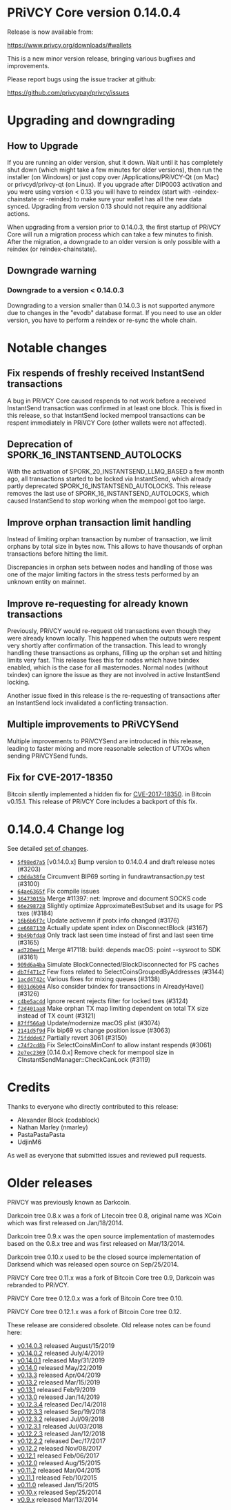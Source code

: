 PRiVCY Core version 0.14.0.4
==========================

Release is now available from:

  <https://www.privcy.org/downloads/#wallets>

This is a new minor version release, bringing various bugfixes and improvements.

Please report bugs using the issue tracker at github:

  <https://github.com/privcypay/privcy/issues>


Upgrading and downgrading
=========================

How to Upgrade
--------------

If you are running an older version, shut it down. Wait until it has completely
shut down (which might take a few minutes for older versions), then run the
installer (on Windows) or just copy over /Applications/PRiVCY-Qt (on Mac) or
privcyd/privcy-qt (on Linux). If you upgrade after DIP0003 activation and you were
using version < 0.13 you will have to reindex (start with -reindex-chainstate
or -reindex) to make sure your wallet has all the new data synced. Upgrading from
version 0.13 should not require any additional actions.

When upgrading from a version prior to 0.14.0.3, the
first startup of PRiVCY Core will run a migration process which can take a few minutes
to finish. After the migration, a downgrade to an older version is only possible with
a reindex (or reindex-chainstate).

Downgrade warning
-----------------

### Downgrade to a version < 0.14.0.3

Downgrading to a version smaller than 0.14.0.3 is not supported anymore due to changes
in the "evodb" database format. If you need to use an older version, you have to perform
a reindex or re-sync the whole chain.

Notable changes
===============

Fix respends of freshly received InstantSend transactions
---------------------------------------------------------

A bug in PRiVCY Core caused respends to not work before a received InstantSend transaction was confirmed in at least
one block. This is fixed in this release, so that InstantSend locked mempool transactions can be
respent immediately in PRiVCY Core (other wallets were not affected).

Deprecation of SPORK_16_INSTANTSEND_AUTOLOCKS
---------------------------------------------

With the activation of SPORK_20_INSTANTSEND_LLMQ_BASED a few month ago, all transactions started to be locked via
InstantSend, which already partly deprecated SPORK_16_INSTANTSEND_AUTOLOCKS. This release removes the last use
of SPORK_16_INSTANTSEND_AUTOLOCKS, which caused InstantSend to stop working when the mempool got too large.

Improve orphan transaction limit handling
-----------------------------------------

Instead of limiting orphan transaction by number of transaction, we limit orphans by total size in bytes
now. This allows to have thousands of orphan transactions before hitting the limit.

Discrepancies in orphan sets between nodes and handling of those was one of the major limiting factors in
the stress tests performed by an unknown entity on mainnet.

Improve re-requesting for already known transactions
----------------------------------------------------

Previously, PRiVCY would re-request old transactions even though they were already known locally. This
happened when the outputs were respent very shortly after confirmation of the transaction. This lead to
wrongly handling these transactions as orphans, filling up the orphan set and hitting limits very fast.
This release fixes this for nodes which have txindex enabled, which is the case for all masternodes. Normal
nodes (without txindex) can ignore the issue as they are not involved in active InstantSend locking.

Another issue fixed in this release is the re-requesting of transactions after an InstantSend lock invalidated
a conflicting transaction.

Multiple improvements to PRiVCYSend
------------------------------------

Multiple improvements to PRiVCYSend are introduced in this release, leading to faster mixing and more
reasonable selection of UTXOs when sending PRiVCYSend funds.

Fix for CVE-2017-18350
----------------------

Bitcoin silently implemented a hidden fix for [CVE-2017-18350](https://lists.linuxfoundation.org/pipermail/bitcoin-dev/2019-November/017453.html).
in Bitcoin v0.15.1. This release of PRiVCY Core includes a backport of this fix.


0.14.0.4 Change log
===================

See detailed [set of changes](https://github.com/privcypay/privcy/compare/v0.14.0.3...privcypay:v0.14.0.4).

- [`5f98ed7a5`](https://github.com/privcypay/privcy/commit/5f98ed7a5) [v0.14.0.x] Bump version to 0.14.0.4 and draft release notes (#3203)
- [`c0dda38fe`](https://github.com/privcypay/privcy/commit/c0dda38fe) Circumvent BIP69 sorting in fundrawtransaction.py test (#3100)
- [`64ae6365f`](https://github.com/privcypay/privcy/commit/64ae6365f) Fix compile issues
- [`36473015b`](https://github.com/privcypay/privcy/commit/36473015b) Merge #11397: net: Improve and document SOCKS code
- [`66e298728`](https://github.com/privcypay/privcy/commit/66e298728) Slightly optimize ApproximateBestSubset and its usage for PS txes (#3184)
- [`16b6b6f7c`](https://github.com/privcypay/privcy/commit/16b6b6f7c) Update activemn if protx info changed (#3176)
- [`ce6687130`](https://github.com/privcypay/privcy/commit/ce6687130) Actually update spent index on DisconnectBlock (#3167)
- [`9b49bfda8`](https://github.com/privcypay/privcy/commit/9b49bfda8) Only track last seen time instead of first and last seen time (#3165)
- [`ad720eef1`](https://github.com/privcypay/privcy/commit/ad720eef1) Merge #17118: build: depends macOS: point --sysroot to SDK (#3161)
- [`909d6a4ba`](https://github.com/privcypay/privcy/commit/909d6a4ba) Simulate BlockConnected/BlockDisconnected for PS caches
- [`db7f471c7`](https://github.com/privcypay/privcy/commit/db7f471c7) Few fixes related to SelectCoinsGroupedByAddresses (#3144)
- [`1acd4742c`](https://github.com/privcypay/privcy/commit/1acd4742c) Various fixes for mixing queues (#3138)
- [`0031d6b04`](https://github.com/privcypay/privcy/commit/0031d6b04) Also consider txindex for transactions in AlreadyHave() (#3126)
- [`c4be5ac4d`](https://github.com/privcypay/privcy/commit/c4be5ac4d) Ignore recent rejects filter for locked txes (#3124)
- [`f2d401aa8`](https://github.com/privcypay/privcy/commit/f2d401aa8) Make orphan TX map limiting dependent on total TX size instead of TX count (#3121)
- [`87ff566a0`](https://github.com/privcypay/privcy/commit/87ff566a0) Update/modernize macOS plist (#3074)
- [`2141d5f9d`](https://github.com/privcypay/privcy/commit/2141d5f9d) Fix bip69 vs change position issue (#3063)
- [`75fddde67`](https://github.com/privcypay/privcy/commit/75fddde67) Partially revert 3061 (#3150)
- [`c74f2cd8b`](https://github.com/privcypay/privcy/commit/c74f2cd8b) Fix SelectCoinsMinConf to allow instant respends (#3061)
- [`2e7ec2369`](https://github.com/privcypay/privcy/commit/2e7ec2369) [0.14.0.x] Remove check for mempool size in CInstantSendManager::CheckCanLock (#3119)

Credits
=======

Thanks to everyone who directly contributed to this release:

- Alexander Block (codablock)
- Nathan Marley (nmarley)
- PastaPastaPasta
- UdjinM6

As well as everyone that submitted issues and reviewed pull requests.

Older releases
==============

PRiVCY was previously known as Darkcoin.

Darkcoin tree 0.8.x was a fork of Litecoin tree 0.8, original name was XCoin
which was first released on Jan/18/2014.

Darkcoin tree 0.9.x was the open source implementation of masternodes based on
the 0.8.x tree and was first released on Mar/13/2014.

Darkcoin tree 0.10.x used to be the closed source implementation of Darksend
which was released open source on Sep/25/2014.

PRiVCY Core tree 0.11.x was a fork of Bitcoin Core tree 0.9,
Darkcoin was rebranded to PRiVCY.

PRiVCY Core tree 0.12.0.x was a fork of Bitcoin Core tree 0.10.

PRiVCY Core tree 0.12.1.x was a fork of Bitcoin Core tree 0.12.

These release are considered obsolete. Old release notes can be found here:

- [v0.14.0.3](https://github.com/privcypay/privcy/blob/master/doc/release-notes/privcy/release-notes-0.14.0.3.md) released August/15/2019
- [v0.14.0.2](https://github.com/privcypay/privcy/blob/master/doc/release-notes/privcy/release-notes-0.14.0.2.md) released July/4/2019
- [v0.14.0.1](https://github.com/privcypay/privcy/blob/master/doc/release-notes/privcy/release-notes-0.14.0.1.md) released May/31/2019
- [v0.14.0](https://github.com/privcypay/privcy/blob/master/doc/release-notes/privcy/release-notes-0.14.0.md) released May/22/2019
- [v0.13.3](https://github.com/privcypay/privcy/blob/master/doc/release-notes/privcy/release-notes-0.13.3.md) released Apr/04/2019
- [v0.13.2](https://github.com/privcypay/privcy/blob/master/doc/release-notes/privcy/release-notes-0.13.2.md) released Mar/15/2019
- [v0.13.1](https://github.com/privcypay/privcy/blob/master/doc/release-notes/privcy/release-notes-0.13.1.md) released Feb/9/2019
- [v0.13.0](https://github.com/privcypay/privcy/blob/master/doc/release-notes/privcy/release-notes-0.13.0.md) released Jan/14/2019
- [v0.12.3.4](https://github.com/privcypay/privcy/blob/master/doc/release-notes/privcy/release-notes-0.12.3.4.md) released Dec/14/2018
- [v0.12.3.3](https://github.com/privcypay/privcy/blob/master/doc/release-notes/privcy/release-notes-0.12.3.3.md) released Sep/19/2018
- [v0.12.3.2](https://github.com/privcypay/privcy/blob/master/doc/release-notes/privcy/release-notes-0.12.3.2.md) released Jul/09/2018
- [v0.12.3.1](https://github.com/privcypay/privcy/blob/master/doc/release-notes/privcy/release-notes-0.12.3.1.md) released Jul/03/2018
- [v0.12.2.3](https://github.com/privcypay/privcy/blob/master/doc/release-notes/privcy/release-notes-0.12.2.3.md) released Jan/12/2018
- [v0.12.2.2](https://github.com/privcypay/privcy/blob/master/doc/release-notes/privcy/release-notes-0.12.2.2.md) released Dec/17/2017
- [v0.12.2](https://github.com/privcypay/privcy/blob/master/doc/release-notes/privcy/release-notes-0.12.2.md) released Nov/08/2017
- [v0.12.1](https://github.com/privcypay/privcy/blob/master/doc/release-notes/privcy/release-notes-0.12.1.md) released Feb/06/2017
- [v0.12.0](https://github.com/privcypay/privcy/blob/master/doc/release-notes/privcy/release-notes-0.12.0.md) released Aug/15/2015
- [v0.11.2](https://github.com/privcypay/privcy/blob/master/doc/release-notes/privcy/release-notes-0.11.2.md) released Mar/04/2015
- [v0.11.1](https://github.com/privcypay/privcy/blob/master/doc/release-notes/privcy/release-notes-0.11.1.md) released Feb/10/2015
- [v0.11.0](https://github.com/privcypay/privcy/blob/master/doc/release-notes/privcy/release-notes-0.11.0.md) released Jan/15/2015
- [v0.10.x](https://github.com/privcypay/privcy/blob/master/doc/release-notes/privcy/release-notes-0.10.0.md) released Sep/25/2014
- [v0.9.x](https://github.com/privcypay/privcy/blob/master/doc/release-notes/privcy/release-notes-0.9.0.md) released Mar/13/2014

